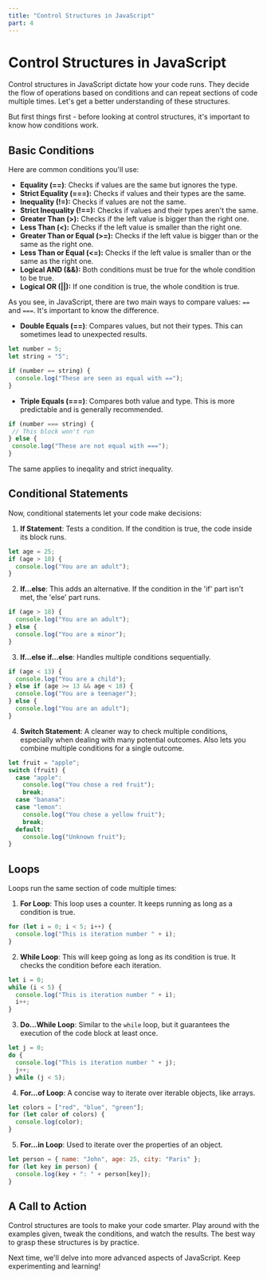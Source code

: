 ```yaml
---
title: "Control Structures in JavaScript"
part: 4
---
```


# Control Structures in JavaScript

Control structures in JavaScript dictate how your code runs. They decide the flow of operations based on conditions and can repeat sections of code multiple times. Let's get a better understanding of these structures.

But first things first - before looking at control structures, it's important to know how conditions work. 

## Basic Conditions

Here are common conditions you'll use:

 * **Equality (==)**: Checks if values are the same but ignores the type.
 * **Strict Equality (===):** Checks if values and their types are the same.
 * **Inequality (!=):** Checks if values are not the same.
 * **Strict Inequality (!==):** Checks if values and their types aren't the same.
 * **Greater Than (>):** Checks if the left value is bigger than the right one.
 * **Less Than (<):** Checks if the left value is smaller than the right one.
 * **Greater Than or Equal (>=):** Checks if the left value is bigger than or the same as the right one.
 * **Less Than or Equal (<=):** Checks if the left value is smaller than or the same as the right one.
 * **Logical AND (&&):** Both conditions must be true for the whole condition to be true.
 * **Logical OR (||):** If one condition is true, the whole condition is true.

As you see, in JavaScript, there are two main ways to compare values: `==` and `===`. It's important to know the difference.

 * **Double Equals (==)**: Compares values, but not their types. This can sometimes lead to unexpected results.

```javascript
let number = 5;
let string = "5";

if (number == string) {
  console.log("These are seen as equal with ==");
}
```

 * **Triple Equals (===)**: Compares both value and type. This is more predictable and is generally recommended.

 ```javascript
 if (number === string) {
  // This block won't run
} else {
  console.log("These are not equal with ===");
}
```

The same applies to ineqality and strict inequality. 


## Conditional Statements

Now, conditional statements let your code make decisions:

1. **If Statement**: Tests a condition. If the condition is true, the code inside its block runs.

```javascript
let age = 25;
if (age > 18) {
  console.log("You are an adult");
}
```

2. **If...else**: This adds an alternative. If the condition in the 'if' part isn't met, the 'else' part runs.

```javascript
if (age > 18) {
  console.log("You are an adult");
} else {
  console.log("You are a minor");
}
```

3. **If...else if...else**: Handles multiple conditions sequentially.

```javascript
if (age < 13) {
  console.log("You are a child");
} else if (age >= 13 && age < 18) {
  console.log("You are a teenager");
} else {
  console.log("You are an adult");
}
```

4. **Switch Statement**: A cleaner way to check multiple conditions, especially
   when dealing with many potential outcomes. Also lets you combine multiple conditions for a single outcome.

```javascript
let fruit = "apple";
switch (fruit) {
  case "apple":
    console.log("You chose a red fruit");
    break;
  case "banana":
  case "lemon":
    console.log("You chose a yellow fruit");
    break;
  default:
    console.log("Unknown fruit");
}
```

## Loops

Loops run the same section of code multiple times:

1. **For Loop**: This loop uses a counter. It keeps running as long as a condition is true.

```javascript
for (let i = 0; i < 5; i++) {
  console.log("This is iteration number " + i);
}
```

2. **While Loop**: This will keep going as long as its condition is true. It checks the condition before each iteration.

```javascript
let i = 0;
while (i < 5) {
  console.log("This is iteration number " + i);
  i++;
}
```

3. **Do...While Loop**: Similar to the `while` loop, but it guarantees the
   execution of the code block at least once.

```javascript
let j = 0;
do {
  console.log("This is iteration number " + j);
  j++;
} while (j < 5);
```

4. **For...of Loop**: A concise way to iterate over iterable objects, like
   arrays.

```javascript
let colors = ["red", "blue", "green"];
for (let color of colors) {
  console.log(color);
}
```

5. **For...in Loop**: Used to iterate over the properties of an object.

```javascript
let person = { name: "John", age: 25, city: "Paris" };
for (let key in person) {
  console.log(key + ": " + person[key]);
}
```

## A Call to Action

Control structures are tools to make your code smarter. Play around with the examples given, tweak the conditions, and watch the results. The best way to grasp these structures is by practice.

Next time, we'll delve into more advanced aspects of JavaScript. Keep experimenting and learning!